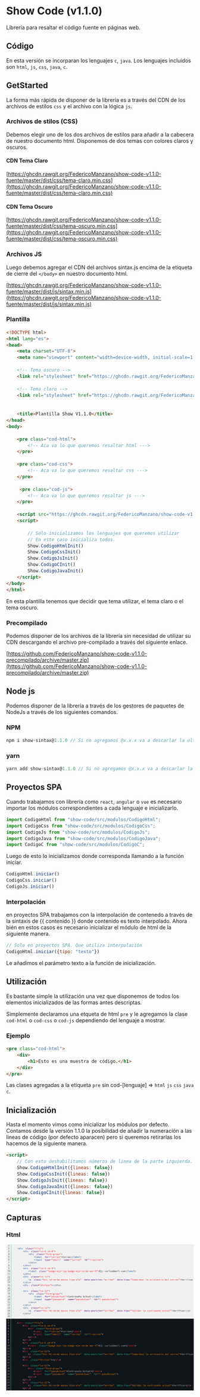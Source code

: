 # Show Code (v1.1.0)

Librería para resaltar el código fuente en páginas web.

## Código

En esta versión se incorparan los lenguajes `c`, `java`.
Los lenguajes incluidos son `html`, `js`, `css`, `java`, `c`. 


## GetStarted 

La forma más rápida de disponer de la librería es a través del CDN de los archivos de estilos `css` y
el archivo con la lógica `js`.

### Archivos de stilos (CSS)

Debemos elegir uno de los dos archivos de estilos para añadir a la cabecera de nuestro documento html.
Disponemos de dos temas con colores claros y oscuros.

#### CDN Tema Claro

[https://ghcdn.rawgit.org/FedericoManzano/show-code-v1.1.0-fuente/master/dist/css/tema-claro.min.css](https://ghcdn.rawgit.org/FedericoManzano/show-code-v1.1.0-fuente/master/dist/css/tema-claro.min.css)

#### CDN Tema Oscuro

[https://ghcdn.rawgit.org/FedericoManzano/show-code-v1.1.0-fuente/master/dist/css/tema-oscuro.min.css](https://ghcdn.rawgit.org/FedericoManzano/show-code-v1.1.0-fuente/master/dist/css/tema-oscuro.min.css)

### Archivos JS

Luego debemos agregar el CDN del archivos sintax.js encima de la etiqueta de cierre del `</body>` en 
nuestro documento html.

[https://ghcdn.rawgit.org/FedericoManzano/show-code-v1.1.0-fuente/master/dist/js/sintax.min.js](https://ghcdn.rawgit.org/FedericoManzano/show-code-v1.1.0-fuente/master/dist/js/sintax.min.js)

### Plantilla

```html
<!DOCTYPE html>
<html lang="es">
<head>
    <meta charset="UTF-8">
    <meta name="viewport" content="width=device-width, initial-scale=1.0">

    <!-- Tema oscuro -->
    <link rel="stylesheet" href="https://ghcdn.rawgit.org/FedericoManzano/show-code-v1.1.0-fuente/master/dist/css/tema-claro.min.css">

    <!-- Tema claro -->
    <link rel="stylesheet" href="https://ghcdn.rawgit.org/FedericoManzano/show-code-v1.1.0-fuente/master/dist/css/tema-oscuro.min.css">


    <title>Plantilla Show V1.1.0</title>
</head>
<body>

    <pre class="cod-html">
        <!-- Aca va lo que queremos resaltar html --->
    </pre>
    
    <pre class="cod-css">
        <!-- Aca va lo que queremos resaltar css --->
    </pre>

     <pre class="cod-js">
        <!-- Aca va lo que queremos resaltar js --->
    </pre>

    <script src="https://ghcdn.rawgit.org/FedericoManzano/show-code-v1.1.0-fuente/master/dist/js/sintax.min.js"></script>
    <script>

        // Sólo inicializamos los lenguajes que queremos utilizar 
        // En este caso inicializa todos.
        Show.CodigoHtmlInit()
        Show.CodigoCssInit()
        Show.CodigoJsInit()
        Show.CodigoCInit()
        Show.CodigoJavaInit()
    </script>
</body>
</html>
```
En esta plantilla tenemos que decidir que tema utilizar, el tema claro o el tema oscuro.


### Precompilado

Podemos disponer de los archivos de la librería sin necesidad de utilizar su CDN descargando 
el archivo pre-compilado a través del siguiente enlace.

[https://github.com/FedericoManzano/show-code-v1.1.0-precompilado/archive/master.zip](https://github.com/FedericoManzano/show-code-v1.1.0-precompilado/archive/master.zip)

## Node js

Podemos disponer de la librería a través de los gestores de paquetes de NodeJs a través de los siguientes comandos.

### NPM

```js
npm i show-sintax@1.1.0 // Si no agregamos @x.x.x va a descarlar la ultima versión
```

### yarn 

```js
yarn add show-sintax@1.1.0 // Si no agregamos @x.x.x va a descarlar la ultima versión
```

## Proyectos SPA

Cuando trabajamos con librería como `react`, `angular` o `vue` es necesario importar los módulos 
correspondientes a cada lenguaje e inicializarlo.

```js
import CodigoHtml from "show-code/src/modulos/CodigoHtml";
import CodigoCss from "show-code/src/modulos/CodigoCss";
import CodigoJs from "show-code/src/modulos/CodigoJs";
import CodigoJava from "show-code/src/modulos/CodigoJava";
import CodigoC from "show-code/src/modulos/CodigoC";
```

Luego de esto lo inicializamos donde corresponda llamando a la función iniciar. 


```js
CodigoHtml.iniciar()
CodigoCss.iniciar()
CodigoJs.iniciar()
```

### Interpolación

en proyectos SPA trabajamos con la interpolación de contenedo a través de la sintaxis de 
{{ contenido }} donde contenido es texto interpolado. Ahora bién en estos casos es necesario 
inicializar el módulo de html de la siguiente manera.

```js
// Solo en proyectos SPA. Que utiliza interpolación
CodigoHtml.iniciar({tipo: "texto"})
```

Le añadimos el parámetro texto a la función de inicialización.

## Utilización 

Es bastante simple la utilización una vez que disponemos de todos los elementos inicializados 
de las formas antes descriptas.

Simplemente declaramos una etqueta de html `pre` y le agregamos la clase `cod-html` o `cod-css` o `cod-js` dependiendo del lenguaje a mostrar.

### Ejemplo

```html
<pre class="cod-html">
    <div>
        <h1>Esto es una muestra de código.</h1>
    </div>
</pre>
```

Las clases agregadas a la etiqueta `pre` sin cod-[lenguaje] => `html` `js` `css` `java` `c`.

## Inicialización

Hasta el momento vimos como inicializar los módulos por defecto. Contamos desde la versión 1.1.0 la posibilidad de añadir la numeración a las lineas de código (por defecto aparacen) pero si queremos 
retirarlas los hacemos de la siguiente manera. 

```html
<script>
    // Con esto deshabilitamos números de linea de la parte izquierda.
    Show.CodigoHtmlInit({lineas: false})
    Show.CodigoCssInit({lineas: false})
    Show.CodigoJsInit({lineas: false})
    Show.CodigoJavaInit({lineas: false})
    Show.CodigoCInit({lineas: false})
</script>
```

## Capturas

### Html 

![Html Claro](/capturas/html-claro.png "Optional Title")
![Html Claro](/capturas/html-oscuro.png "Optional Title")



